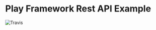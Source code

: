 Play Framework Rest API Example
=================================
![Travis](https://travis-ci.org/jasoet/play-product-example.svg?branch=master)